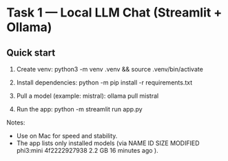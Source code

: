 # Task 1 — Local LLM Chat (Streamlit + Ollama)

## Quick start
1) Create venv: 
   python3 -m venv .venv && source .venv/bin/activate

2) Install dependencies:
   python -m pip install -r requirements.txt

3) Pull a model (example: mistral):
   ollama pull mistral

4) Run the app:
   python -m streamlit run app.py

Notes:
- Use  on Mac for speed and stability.
- The app lists only installed models (via NAME         ID              SIZE      MODIFIED       
phi3:mini    4f2222927938    2.2 GB    16 minutes ago    ).
